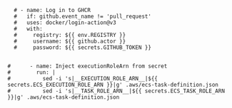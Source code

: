 ﻿

      # - name: Log in to GHCR
      #   if: github.event_name != 'pull_request'
      #   uses: docker/login-action@v3
      #   with:
      #     registry: ${{ env.REGISTRY }}
      #     username: ${{ github.actor }}
      #     password: ${{ secrets.GITHUB_TOKEN }}


    #      - name: Inject executionRoleArn from secret
    #        run: |
    #          sed -i 's|__EXECUTION_ROLE_ARN__|${{ secrets.ECS_EXECUTION_ROLE_ARN }}|g' .aws/ecs-task-definition.json
    #          sed -i 's|__TASK_ROLE_ARN__|${{ secrets.ECS_TASK_ROLE_ARN }}|g' .aws/ecs-task-definition.json